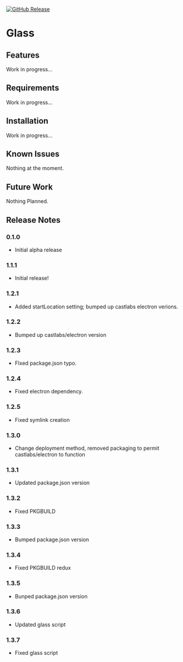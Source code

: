 [<img alt="GitHub Release" src="https://img.shields.io/github/v/release/mattmckenzy/glass?logo=github&color=forestgreen">](https://github.com/mattmckenzy/glass)

# Glass

## Features

Work in progress...


## Requirements

Work in progress...


## Installation

Work in progress...


## Known Issues

Nothing at the moment.


## Future Work

Nothing Planned.


## Release Notes

### 0.1.0

- Initial alpha release

### 1.1.1

- Initial release!
### 1.2.1

- Added startLocation setting; bumped up castlabs electron verions.
### 1.2.2

- Bumped up castlabs/electron version
### 1.2.3

- FIxed package.json typo.
### 1.2.4

- Fixed electron dependency.
### 1.2.5

- Fixed symlink creation
### 1.3.0

- Change deployment method, removed packaging to permit castlabs/electron to function
### 1.3.1

- Updated package.json version
### 1.3.2

- Fixed PKGBUILD
### 1.3.3

- Bumped package.json version
### 1.3.4

- Fixed PKGBUILD redux
### 1.3.5

- Bunped package.json version
### 1.3.6

- Updated glass script
### 1.3.7

- Fixed glass script

